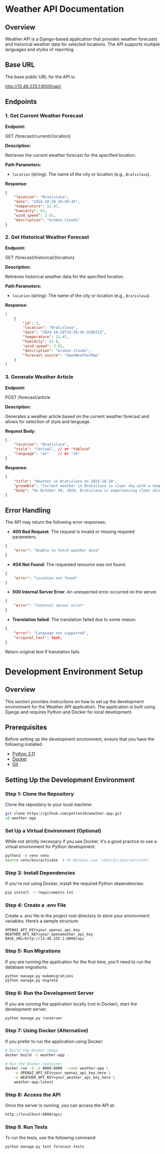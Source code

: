 # Weather API Documentation

## Overview

Weather API is a Django-based application that provides weather forecasts and historical weather data for selected locations. The API supports multiple languages and styles of reporting.

## Base URL

The base public URL for the API is:

http://13.48.225.1:8000/api/


## Endpoints

### 1. Get Current Weather Forecast

**Endpoint:**

GET /forecast/current/{location}

**Description:**

Retrieves the current weather forecast for the specified location.

**Path Parameters:**

- `location` (string): The name of the city or location (e.g., `Bratislava`).

**Response:**

```json
{
    "location": "Bratislava",
    "date": "2024-10-20 16:50:45",
    "temperature": 12.47,
    "humidity": 63,
    "wind_speed": 3.92,
    "description": "broken clouds"
}
```

### 2. Get Historical Weather Forecast

**Endpoint:**

GET /forecast/historical/{location}

**Description:**

Retrieves historical weather data for the specified location.

**Path Parameters:**

- `location` (string): The name of the city or location (e.g., `Bratislava`).

**Response:**

```json
[
    {
        "id": 2,
        "location": "Bratislava",
        "date": "2024-10-20T16:50:45.318631Z",
        "temperature": 12.47,
        "humidity": 63.0,
        "wind_speed": 3.92,
        "description": "broken clouds",
        "forecast_source": "OpenWeatherMap"
    }
]
```

### 3. Generate Weather Article

**Endpoint:**

POST /forecast/article

**Description:**

Generates a weather article based on the current weather forecast and allows for selection of style and language.

**Request Body:**

```json
{
    "location": "Bratislava",
    "style": "factual", // or "tabloid"
    "language": "en"    // or "sk"
}

```

**Response:**

```json
{
    "title": "Weather in Bratislava on 2024-10-20",
    "preamble": "Current weather in Bratislava is clear sky with a temperature of 11.94°C.",
    "body": "On October 20, 2024, Bratislava is experiencing clear skies with a temperature of 11.94°C..."
}
```

## Error Handling
The API may return the following error responses:

- **400 Bad Request**: The request is invalid or missing required parameters.
```json
{
    "error": "Unable to fetch weather data"
}

```

- **404 Not Found**: The requested resource was not found.
```json
{
    "error": "Location not found"
}
```

- **500 Internal Server Error**: An unexpected error occurred on the server.
```json
{
    "error": "Internal server error"
}
```

- **Translation failed**: The translation failed due to some reason.
```json
{
    "error": "Language not supported",
    "original_text": text,
}
```
Return original text if translation fails

# Development Environment Setup

## Overview

This section provides instructions on how to set up the development environment for the Weather API application. The application is built using Django and requires Python and Docker for local development.

## Prerequisites

Before setting up the development environment, ensure that you have the following installed:

- [Python 3.11](https://www.python.org/downloads/)
- [Docker](https://www.docker.com/get-started)
- [Git](https://git-scm.com/downloads)

## Setting Up the Development Environment

### Step 1: Clone the Repository

Clone the repository to your local machine:

```bash
git clone https://github.com/pettoo10/weather-app.git
cd weather-app
```

### Set Up a Virtual Environment (Optional)

While not strictly necessary if you use Docker, it's a good practice to use a virtual environment for Python development:

```bash
python3 -m venv venv
source venv/bin/activate  # On Windows use `venv\Scripts\activate`
```

### Step 3: Install Dependencies
If you're not using Docker, install the required Python dependencies:
    
```bash
pip install -r requirements.txt
```

### Step 4: Create a .env File
Create a .env file in the project root directory to store your environment variables. Here’s a sample structure:
```env
OPENAI_API_KEY=your_openai_api_key
WEATHER_API_KEY=your_openweather_api_key
BASE_URL=http://13.48.255.1:8000/api
```

### Step 5: Run Migrations
If you are running the application for the first time, you'll need to run the database migrations:
```bash
python manage.py makemigrations
python manage.py migrate
```

### Step 6: Run the Development Server
If you are running the application locally (not in Docker), start the development server:
```bash
python manage.py runserver
```

### Step 7: Using Docker (Alternative)
If you prefer to run the application using Docker:
```bash
# Build the Docker image
docker build -t weather-app .

# Run the Docker container
docker run -d -p 8000:8000 --name weather-app \
    -e OPENAI_API_KEY=your_openai_api_key_here \
    -e WEATHER_API_KEY=your_weather_api_key_here \
    weather-app:latest
```

### Step 8: Access the API
Once the server is running, you can access the API at:
```bash
http://localhost:8000/api/
```

### Step 9. Run Tests
To run the tests, use the following command:
```bash
python manage.py test forecast.tests
```